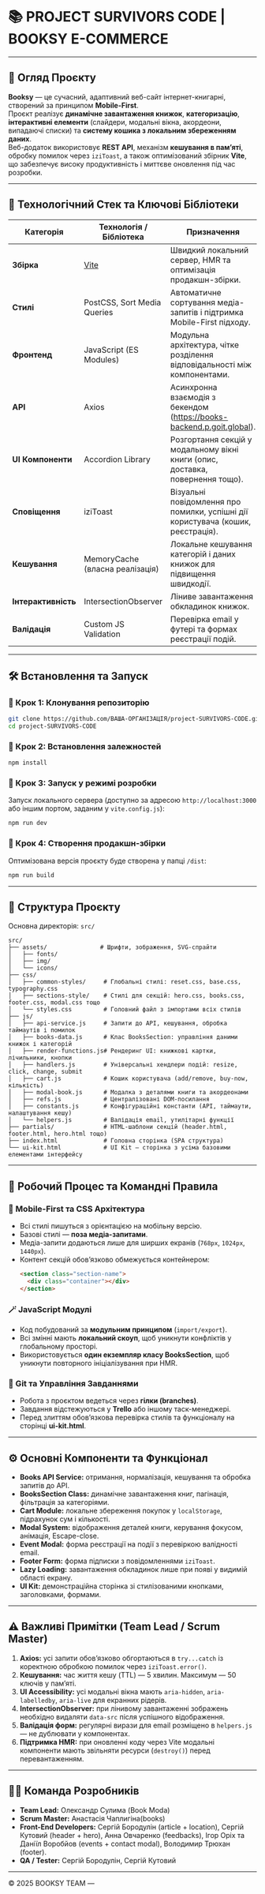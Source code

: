 # 📚 PROJECT SURVIVORS CODE | BOOKSY E-COMMERCE

---

## 📝 Огляд Проєкту

**Booksy** — це сучасний, адаптивний веб-сайт інтернет-книгарні, створений за принципом **Mobile-First**.  
Проєкт реалізує **динамічне завантаження книжок**, **категоризацію**, **інтерактивні елементи** (слайдери, модальні вікна, акордеони, випадаючі списки) та **систему кошика з локальним збереженням даних**.  
Веб-додаток використовує **REST API**, механізм **кешування в пам’яті**, обробку помилок через `iziToast`, а також оптимізований збірник **Vite**, що забезпечує високу продуктивність і миттєве оновлення під час розробки.

---

## 🚀 Технологічний Стек та Ключові Бібліотеки

| Категорія | Технологія / Бібліотека | Призначення |
|------------|--------------------------|--------------|
| **Збірка** | [Vite](https://vitejs.dev/) | Швидкий локальний сервер, HMR та оптимізація продакшн-збірки. |
| **Стилі** | PostCSS, Sort Media Queries | Автоматичне сортування медіа-запитів і підтримка Mobile-First підходу. |
| **Фронтенд** | JavaScript (ES Modules) | Модульна архітектура, чітке розділення відповідальності між компонентами. |
| **API** | Axios | Асинхронна взаємодія з бекендом (https://books-backend.p.goit.global). |
| **UI Компоненти** | Accordion Library | Розгортання секцій у модальному вікні книги (опис, доставка, повернення тощо). |
| **Сповіщення** | iziToast | Візуальні повідомлення про помилки, успішні дії користувача (кошик, реєстрація). |
| **Кешування** | MemoryCache (власна реалізація) | Локальне кешування категорій і даних книжок для підвищення швидкодії. |
| **Інтерактивність** | IntersectionObserver | Ліниве завантаження обкладинок книжок. |
| **Валідація** | Custom JS Validation | Перевірка email у футері та формах реєстрації подій. |

---

## 🛠️ Встановлення та Запуск

### 🔹 Крок 1: Клонування репозиторію

```bash
git clone https://github.com/ВАША-ОРГАНІЗАЦІЯ/project-SURVIVORS-CODE.git
cd project-SURVIVORS-CODE
```

### 🔹 Крок 2: Встановлення залежностей

```bash
npm install
```

### 🔹 Крок 3: Запуск у режимі розробки

Запуск локального сервера (доступно за адресою `http://localhost:3000` або іншим портом, заданим у `vite.config.js`):

```bash
npm run dev
```

### 🔹 Крок 4: Створення продакшн-збірки

Оптимізована версія проєкту буде створена у папці `/dist`:

```bash
npm run build
```

---

## 📂 Структура Проєкту

Основна директорія: `src/`

```
src/
├── assets/               # Шрифти, зображення, SVG-спрайти
│   ├── fonts/
│   ├── img/
│   └── icons/
├── css/
│   ├── common-styles/     # Глобальні стилі: reset.css, base.css, typography.css
│   ├── sections-style/    # Стилі для секцій: hero.css, books.css, footer.css, modal.css тощо
│   └── styles.css         # Головний файл з імпортами всіх стилів
├── js/
│   ├── api-service.js     # Запити до API, кешування, обробка таймаутів і помилок
│   ├── books-data.js      # Клас BooksSection: управління даними книжок і категорій
│   ├── render-functions.js# Рендеринг UI: книжкові картки, лічильники, кнопки
│   ├── handlers.js        # Універсальні хендлери подій: resize, click, change, submit
│   ├── cart.js            # Кошик користувача (add/remove, buy-now, кількість)
│   ├── modal-book.js      # Модалка з деталями книги та акордеонами
│   ├── refs.js            # Централізовані DOM-посилання
│   ├── constants.js       # Конфігураційні константи (API, таймаути, налаштування кешу)
│   └── helpers.js         # Валідація email, утилітарні функції
├── partials/              # HTML-шаблони секцій (header.html, footer.html, hero.html тощо)
├── index.html             # Головна сторінка (SPA структура)
└── ui-kit.html            # UI Kit – сторінка з усіма базовими елементами інтерфейсу
```

---

## 🤝 Робочий Процес та Командні Правила

### 🧱 Mobile-First та CSS Архітектура
- Всі стилі пишуться з орієнтацією на мобільну версію.  
- Базові стилі — **поза медіа-запитами**.  
- Медіа-запити додаються лише для ширших екранів (`768px`, `1024px`, `1440px`).  
- Контент секцій обов’язково обмежується контейнером:
  ```html
  <section class="section-name">
    <div class="container"></div>
  </section>
  ```

### 🪄 JavaScript Модулі
- Код побудований за **модульним принципом** (`import/export`).
- Всі змінні мають **локальний скоуп**, щоб уникнути конфліктів у глобальному просторі.
- Використовується **один екземпляр класу BooksSection**, щоб уникнути повторного ініціалізування при HMR.

### 🌿 Git та Управління Завданнями
- Робота з проєктом ведеться через **гілки (branches)**.  
- Завдання відстежуються у **Trello** або іншому таск-менеджері.  
- Перед злиттям обов’язкова перевірка стилів та функціоналу на сторінці **ui-kit.html**.

---

## ⚙️ Основні Компоненти та Функціонал

- **Books API Service:** отримання, нормалізація, кешування та обробка запитів до API.  
- **BooksSection Class:** динамічне завантаження книг, пагінація, фільтрація за категоріями.  
- **Cart Module:** локальне збереження покупок у `localStorage`, підрахунок сум і кількості.  
- **Modal System:** відображення деталей книги, керування фокусом, анімація, Escape-close.  
- **Event Modal:** форма реєстрації на події з перевіркою валідності email.  
- **Footer Form:** форма підписки з повідомленнями `iziToast`.  
- **Lazy Loading:** завантаження обкладинок лише при появі у видимій області екрану.  
- **UI Kit:** демонстраційна сторінка зі стилізованими кнопками, заголовками, формами.

---

## ⚠️ Важливі Примітки (Team Lead / Scrum Master)

1. **Axios:** усі запити обов’язково обгортаються в `try...catch` із коректною обробкою помилок через `iziToast.error()`.  
2. **Кешування:** час життя кешу (TTL) — 5 хвилин. Максимум — 50 ключів у пам’яті.  
3. **UI Accessibility:** усі модальні вікна мають `aria-hidden`, `aria-labelledby`, `aria-live` для екранних рідерів.  
4. **IntersectionObserver:** при лінивому завантаженні зображень необхідно видаляти `data-src` після успішного відображення.  
5. **Валідація форм:** регулярні вирази для email розміщено в `helpers.js` — не дублювати у компонентах.  
6. **Підтримка HMR:** при оновленні коду через Vite модальні компоненти мають звільняти ресурси (`destroy()`) перед перевантаженням.  

---

## 🧑‍💻 Команда Розробників

- **Team Lead:** Олександр Сулима (Book Moda)
- **Scrum Master:** Анастасія Чаплигіна(books)  
- **Front-End Developers:** Сергій Бородулін (article + location), Сергій Кутовий (header + hero), Анна Овчаренко (feedbacks), Ігор Оріх та Даніїл Воробйов (events + contact modal), Володимир Трюхан (footer).
- **QA / Tester:** Сергій Бородулін, Сергій Кутовий  

---
  
© 2025 BOOKSY TEAM — 

